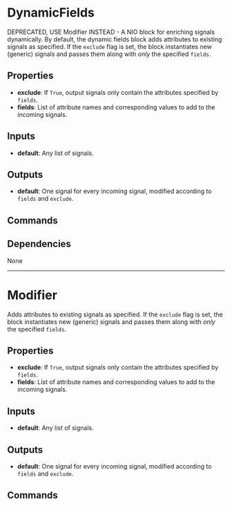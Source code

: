 DynamicFields
=============
DEPRECATED, USE Modifier INSTEAD - A NIO block for enriching signals dynamically.  By default, the dynamic fields block adds attributes to existing signals as specified. If the `exclude` flag is set, the block instantiates new (generic) signals and passes them along with *only* the specified `fields`.

Properties
----------
- **exclude**: If `True`, output signals only contain the attributes specified by `fields`.
- **fields**: List of attribute names and corresponding values to add to the incoming signals.

Inputs
------
- **default**: Any list of signals.

Outputs
-------
- **default**: One signal for every incoming signal, modified according to `fields` and `exclude`.

Commands
--------

Dependencies
------------
None

***

Modifier
========
Adds attributes to existing signals as specified. If the `exclude` flag is set, the block instantiates new (generic) signals and passes them along with *only* the specified `fields`.

Properties
----------
- **exclude**: If `True`, output signals only contain the attributes specified by `fields`.
- **fields**: List of attribute names and corresponding values to add to the incoming signals.

Inputs
------
- **default**: Any list of signals.

Outputs
-------
- **default**: One signal for every incoming signal, modified according to `fields` and `exclude`.

Commands
--------


